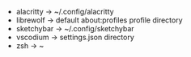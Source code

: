 - alacritty -> ~/.config/alacritty
- librewolf -> default about:profiles profile directory
- sketchybar -> ~/.config/sketchybar
- vscodium -> settings.json directory
- zsh -> ~
